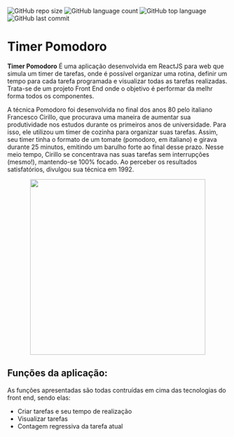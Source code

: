 ![GitHub repo size](https://img.shields.io/github/repo-size/LucasHARosa/)
![GitHub language count](https://img.shields.io/github/languages/count/LucasHARosa/)
![GitHub top language](https://img.shields.io/github/languages/top/LucasHARosa/)
![GitHub last commit](https://img.shields.io/github/last-commit/LucasHARosa/)

# Timer Pomodoro

<strong>Timer Pomodoro</strong> É uma aplicação desenvolvida em ReactJS para web que simula um timer de tarefas, onde é possível organizar uma rotina, definir um tempo para cada tarefa programada e visualizar todas as tarefas realizadas. Trata-se de um projeto Front End onde o objetivo é performar da melhr forma todos os componentes.

A técnica Pomodoro foi desenvolvida no final dos anos 80 pelo italiano Francesco Cirillo, que procurava uma maneira de aumentar sua produtividade nos estudos durante os primeiros anos de universidade. Para isso, ele utilizou um timer de cozinha para organizar suas tarefas. Assim, seu timer tinha o formato de um tomate (pomodoro, em italiano) e girava durante 25 minutos, emitindo um barulho forte ao final desse prazo. Nesse meio tempo, Cirillo se concentrava nas suas tarefas sem interrupções (mesmo!), mantendo-se 100% focado. Ao perceber os resultados satisfatórios, divulgou sua técnica em 1992.  
<p align="center">
    <img height="400" src="./imagens/telaInicial.png" alt="">
</p>
<h2 > <strong>Funções da aplicação:</strong> </h2>
As funções apresentadas são todas contruídas em cima das tecnologias do front end, sendo elas:

<ul>
    <li>Criar tarefas e seu tempo de realização</li>
    <li>Visualizar tarefas</li>
    <li>Contagem regressiva da tarefa atual</li>
</ul> 


<p align="center">
    <img class="j" src="./imagens/gifaplicação.gif" alt="">
</p>
